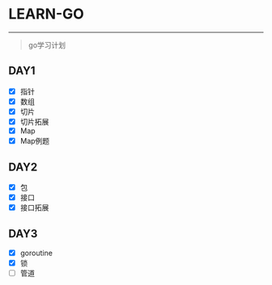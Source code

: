 # LEARN-GO

---

> go学习计划

## DAY1

- [X] 指针
- [X] 数组
- [X] 切片
- [X] 切片拓展
- [X] Map
- [X] Map例题

## DAY2
- [X] 包
- [X] 接口
- [X] 接口拓展

## DAY3
- [X] goroutine
- [X] 锁
- [ ] 管道
